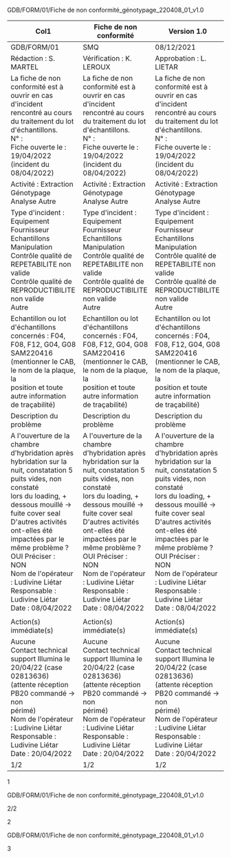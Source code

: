 GDB/FORM/01/Fiche de non conformité_génotypage_220408_01_v1.0

|Col1|Fiche de non conformité|Version 1.0|
|---|---|---|
|GDB/FORM/01|SMQ|08/12/2021|
|Rédaction : S. MARTEL|Vérification : K. LEROUX|Approbation : L. LIETAR|
|La fiche de non conformité est à ouvrir en cas d'incident rencontré au cours du traitement du lot d'échantillons.<br>N° :<br>Fiche ouverte le : 19/04/2022 (incident du 08/04/2022)|La fiche de non conformité est à ouvrir en cas d'incident rencontré au cours du traitement du lot d'échantillons.<br>N° :<br>Fiche ouverte le : 19/04/2022 (incident du 08/04/2022)|La fiche de non conformité est à ouvrir en cas d'incident rencontré au cours du traitement du lot d'échantillons.<br>N° :<br>Fiche ouverte le : 19/04/2022 (incident du 08/04/2022)|
|Activité : Extraction Génotypage Analyse Autre|Activité : Extraction Génotypage Analyse Autre|Activité : Extraction Génotypage Analyse Autre|
|Type d'incident : Equipement Fournisseur Echantillons Manipulation<br>Contrôle qualité de REPETABILITE non valide<br>Contrôle qualité de REPRODUCTIBILITE non valide<br>Autre|Type d'incident : Equipement Fournisseur Echantillons Manipulation<br>Contrôle qualité de REPETABILITE non valide<br>Contrôle qualité de REPRODUCTIBILITE non valide<br>Autre|Type d'incident : Equipement Fournisseur Echantillons Manipulation<br>Contrôle qualité de REPETABILITE non valide<br>Contrôle qualité de REPRODUCTIBILITE non valide<br>Autre|
|Echantillon ou lot d'échantillons concernés : F04, F08, F12, G04, G08 SAM220416<br>(mentionner le CAB, le nom de la plaque, la<br>position et toute autre information de traçabilité)|Echantillon ou lot d'échantillons concernés : F04, F08, F12, G04, G08 SAM220416<br>(mentionner le CAB, le nom de la plaque, la<br>position et toute autre information de traçabilité)|Echantillon ou lot d'échantillons concernés : F04, F08, F12, G04, G08 SAM220416<br>(mentionner le CAB, le nom de la plaque, la<br>position et toute autre information de traçabilité)|
|Description du problème|Description du problème|Description du problème|
|A l'ouverture de la chambre d'hybridation après hybridation sur la nuit, constatation 5 puits vides, non constaté<br>lors du loading, + dessous mouillé -> fuite cover seal<br>D'autres activités ont-elles été impactées par le même problème ?<br>OUI Préciser :<br>NON<br>Nom de l'opérateur : Ludivine Liétar<br>Responsable : Ludivine Liétar<br>Date : 08/04/2022|A l'ouverture de la chambre d'hybridation après hybridation sur la nuit, constatation 5 puits vides, non constaté<br>lors du loading, + dessous mouillé -> fuite cover seal<br>D'autres activités ont-elles été impactées par le même problème ?<br>OUI Préciser :<br>NON<br>Nom de l'opérateur : Ludivine Liétar<br>Responsable : Ludivine Liétar<br>Date : 08/04/2022|A l'ouverture de la chambre d'hybridation après hybridation sur la nuit, constatation 5 puits vides, non constaté<br>lors du loading, + dessous mouillé -> fuite cover seal<br>D'autres activités ont-elles été impactées par le même problème ?<br>OUI Préciser :<br>NON<br>Nom de l'opérateur : Ludivine Liétar<br>Responsable : Ludivine Liétar<br>Date : 08/04/2022|
||||
|Action(s) immédiate(s)|Action(s) immédiate(s)|Action(s) immédiate(s)|
|Aucune<br>Contact technical support Illumina le 20/04/22 (case 02813636) (attente réception PB20 commandé -> non<br>périmé)<br>Nom de l'opérateur : Ludivine Liétar<br>Responsable : Ludivine Liétar<br>Date : 20/04/2022|Aucune<br>Contact technical support Illumina le 20/04/22 (case 02813636) (attente réception PB20 commandé -> non<br>périmé)<br>Nom de l'opérateur : Ludivine Liétar<br>Responsable : Ludivine Liétar<br>Date : 20/04/2022|Aucune<br>Contact technical support Illumina le 20/04/22 (case 02813636) (attente réception PB20 commandé -> non<br>périmé)<br>Nom de l'opérateur : Ludivine Liétar<br>Responsable : Ludivine Liétar<br>Date : 20/04/2022|
|1/2|1/2|1/2|


1

GDB/FORM/01/Fiche de non conformité_génotypage_220408_01_v1.0



2/2


2

GDB/FORM/01/Fiche de non conformité_génotypage_220408_01_v1.0


3

